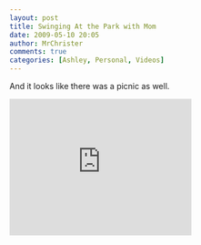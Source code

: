```yaml
---
layout: post
title: Swinging At the Park with Mom
date: 2009-05-10 20:05
author: MrChrister
comments: true
categories: [Ashley, Personal, Videos]
---
```

<p>And it looks like there was a picnic as well.</p> <iframe src="https://skydrive.live.com/embed?cid=F443C8FEC5D6FFCE&amp;resid=F443C8FEC5D6FFCE%21199&amp;authkey=AEO3_MPIO7fVUrI" width="320" height="240" frameborder="0" scrolling="no"></iframe>
